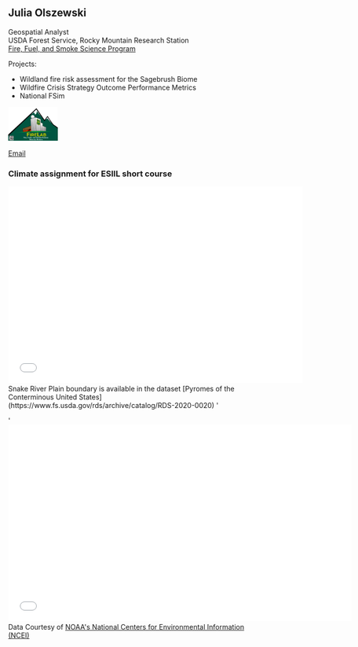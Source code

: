 ## Julia Olszewski


Geospatial Analyst  
USDA Forest Service, Rocky Mountain Research Station  
[Fire, Fuel, and Smoke Science Program](https://research.fs.usda.gov/firelab)

Projects:
* Wildland fire risk assessment for the Sagebrush Biome
* Wildfire Crisis Strategy Outcome Performance Metrics
* National FSim

<img 
  src="/img/fire_lab_logo_Final.png" 
  alt="Fire Lab logo" 
  width="20%"/>

[Email](mailto:julia.olszewski@usda.gov)

### Climate assignment for ESIIL short course
<embed type="text/html" src="/img/SRP_map.html" width="600" height="400">
Snake River Plain boundary is available in the dataset [Pyromes of the Conterminous United States](https://www.fs.usda.gov/rds/archive/catalog/RDS-2020-0020)
'

'
<embed type="text/html" src="/img/SRP_climate_plot.html" width="700" height="400">
Data Courtesy of [NOAA's National Centers for Environmental Information (NCEI)](https://www.ncei.noaa.gov/access)
